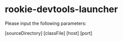 # rookie-devtools-launcher

Please input the following parameters:

[sourceDirectory] [classFile] [host] [port]
